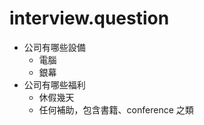 # interview.question



- 公司有哪些設備
    - 電腦
    - 銀幕
- 公司有哪些福利
    - 休假幾天
    - 任何補助，包含書籍、conference 之類
